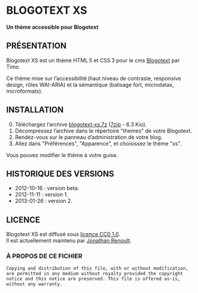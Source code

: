 # BLOGOTEXT XS
**Un thème accessible pour Blogotext**

## PRÉSENTATION
Blogotext XS est un thème HTML 5 et CSS 3 pour le cms [Blogotext][blogotext] par Timo.

Ce thème mise sur l’accessibilité (haut niveau de contraste, responsive design, rôles WAI-ARIA) et la sémantique (balisage fort, microdatas, microformats).

## INSTALLATION

0.	Téléchargez l’archive [blogotext-xs.7z][blogotext-xs] ([7zip][dl-7zip] - 6.3 Kio).
1.	Décompressez l’archive dans le répertoire "themes" de votre Blogotext.
2.	Rendez-vous sur le panneau d’administration de votre blog.
3.	Allez dans "Préférences", "Apparence", et choisissez le thème "xs".

Vous pouvez modifier le thème à votre guise.

## HISTORIQUE DES VERSIONS

*	2012-10-16 : version beta.
*	2012-11-11 : version 1.
*	2013-01-26 : version 2.

## LICENCE
Blogotext XS est diffusé sous [licence CC0 1.0][licence-blogotext-xs].  
Il est actuellement maintenu par [Jonathan Renoult](mailto:renoult.jonathan@tilde3.eu).

### À PROPOS DE CE FICHIER

	Copying and distribution of this file, with or without modification,
	are permitted in any medium without royalty provided the copyright
	notice and this notice are preserved. This file is offered as-is,
	without any warranty.

<!-- LIENS -->
[blogotext]: <http://lehollandaisvolant.net/blogotext/fr/>
[blogotext-xs]: <http://renoult-jonathan.tilde3.eu/mes-scripts/blogotext-xs.7z>
[licence-blogotext-xs]: <http://creativecommons.org/publicdomain/zero/1.0/deed.fr>
[dl-7zip]: <http://www.spiroo.be/7zip/> "Télécharger le logiciel 7zip"
